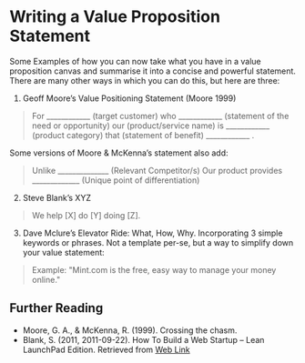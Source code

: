 # Writing a Value Proposition Statement

Some Examples of how you can now take what you have in a value proposition canvas and summarise it into a concise and powerful statement. There are many other ways in which you can do this, but here are three: 

1.	Geoff Moore’s Value Positioning Statement (Moore 1999)

> For  ____________ (target customer)
> who ____________  (statement of the need or opportunity)
> our (product/service name) is  ____________  (product category)
> that (statement of benefit) ____________ .

Some versions of Moore & McKenna’s statement also add:

> Unlike ______________ (Relevant Competitor/s) 
> Our product provides _____________ (Unique point of differentiation)

2.	Steve Blank’s XYZ 

> We help [X] do [Y] doing [Z].

3.	Dave Mclure’s Elevator Ride: What, How, Why. Incorporating 3 simple keywords or phrases. Not a template per-se, but a way to simplify down your value statement:

> Example: "Mint.com is the free, easy way to manage your money online."

## Further Reading

* Moore, G. A., & McKenna, R. (1999). Crossing the chasm.
* Blank, S. (2011, 2011-09-22). How To Build a Web Startup – Lean LaunchPad Edition. Retrieved from [Web Link](https://steveblank.com/2011/09/22/how-to-build-a-web-startup-lean-launchpad-edition/)
